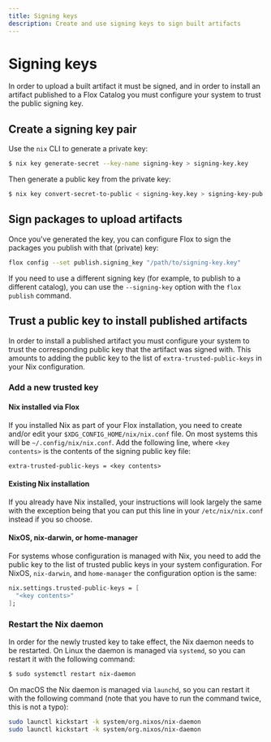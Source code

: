 ```yaml
---
title: Signing keys
description: Create and use signing keys to sign built artifacts
---
```


# Signing keys

In order to upload a built artifact it must be signed, and in order to install an artifact published to a Flox Catalog you must configure your system to trust the public signing key.

## Create a signing key pair

Use the `nix` CLI to generate a private key:

```sh
$ nix key generate-secret --key-name signing-key > signing-key.key
```

Then generate a public key from the private key:

```sh
$ nix key convert-secret-to-public < signing-key.key > signing-key-pub.key
```

## Sign packages to upload artifacts

Once you've generated the key, you can configure Flox to sign the packages
you publish with that (private) key:

```sh
flox config --set publish.signing_key "/path/to/signing-key.key"
```

If you need to use a different signing key (for example, to publish to a different catalog), you can use the `--signing-key` option with the `flox publish` command.

## Trust a public key to install published artifacts

In order to install a published artifact you must configure your system to trust the corresponding public key that the artifact was signed with.
This amounts to adding the public key to the list of `extra-trusted-public-keys` in your Nix configuration.

### Add a new trusted key

#### Nix installed via Flox

If you installed Nix as part of your Flox installation, you need to create and/or edit your `$XDG_CONFIG_HOME/nix/nix.conf` file.
On most systems this will be `~/.config/nix/nix.conf`.
Add the following line, where `<key contents>` is the contents of the signing public key file:

```text
extra-trusted-public-keys = <key contents>
```

#### Existing Nix installation

If you already have Nix installed, your instructions will look largely the same with the exception being that you can put this line in your `/etc/nix/nix.conf` instead if you so choose.

#### NixOS, nix-darwin, or home-manager

For systems whose configuration is managed with Nix, you need to add the public key to the list of trusted public keys in your system configuration.
For NixOS, `nix-darwin`, and `home-manager` the configuration option is the same:

```nix
nix.settings.trusted-public-keys = [
  "<key contents>"
];
```

### Restart the Nix daemon

In order for the newly trusted key to take effect, the Nix daemon needs to be restarted.
On Linux the daemon is managed via `systemd`, so you can restart it with the following command:

```bash
$ sudo systemctl restart nix-daemon
```

On macOS the Nix daemon is managed via `launchd`, so you can restart it with the following command (note that you have to run the command twice, this is not a typo):

```bash
sudo launctl kickstart -k system/org.nixos/nix-daemon
sudo launctl kickstart -k system/org.nixos/nix-daemon
```

